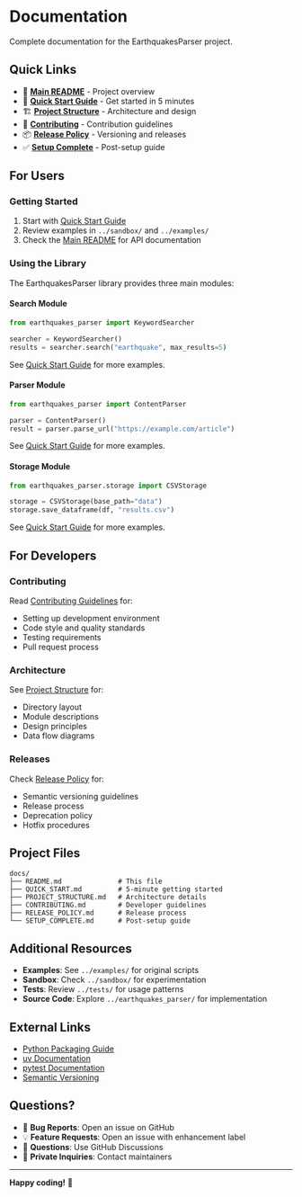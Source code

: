 # Documentation

Complete documentation for the EarthquakesParser project.

## Quick Links

- 📖 **[Main README](../README.md)** - Project overview
- 🚀 **[Quick Start Guide](QUICK_START.md)** - Get started in 5 minutes
- 🏗️ **[Project Structure](PROJECT_STRUCTURE.md)** - Architecture and design
- 🤝 **[Contributing](CONTRIBUTING.md)** - Contribution guidelines
- 📦 **[Release Policy](RELEASE_POLICY.md)** - Versioning and releases
- ✅ **[Setup Complete](SETUP_COMPLETE.md)** - Post-setup guide

## For Users

### Getting Started

1. Start with [Quick Start Guide](QUICK_START.md)
2. Review examples in `../sandbox/` and `../examples/`
3. Check the [Main README](../README.md) for API documentation

### Using the Library

The EarthquakesParser library provides three main modules:

#### Search Module

```python
from earthquakes_parser import KeywordSearcher

searcher = KeywordSearcher()
results = searcher.search("earthquake", max_results=5)
```

See [Quick Start Guide](QUICK_START.md#search-examples) for more examples.

#### Parser Module

```python
from earthquakes_parser import ContentParser

parser = ContentParser()
result = parser.parse_url("https://example.com/article")
```

See [Quick Start Guide](QUICK_START.md#parser-examples) for more examples.

#### Storage Module

```python
from earthquakes_parser.storage import CSVStorage

storage = CSVStorage(base_path="data")
storage.save_dataframe(df, "results.csv")
```

See [Quick Start Guide](QUICK_START.md#storage-examples) for more examples.

## For Developers

### Contributing

Read [Contributing Guidelines](CONTRIBUTING.md) for:

- Setting up development environment
- Code style and quality standards
- Testing requirements
- Pull request process

### Architecture

See [Project Structure](PROJECT_STRUCTURE.md) for:

- Directory layout
- Module descriptions
- Design principles
- Data flow diagrams

### Releases

Check [Release Policy](RELEASE_POLICY.md) for:

- Semantic versioning guidelines
- Release process
- Deprecation policy
- Hotfix procedures

## Project Files

```text
docs/
├── README.md              # This file
├── QUICK_START.md         # 5-minute getting started
├── PROJECT_STRUCTURE.md   # Architecture details
├── CONTRIBUTING.md        # Developer guidelines
├── RELEASE_POLICY.md      # Release process
└── SETUP_COMPLETE.md      # Post-setup guide
```

## Additional Resources

- **Examples**: See `../examples/` for original scripts
- **Sandbox**: Check `../sandbox/` for experimentation
- **Tests**: Review `../tests/` for usage patterns
- **Source Code**: Explore `../earthquakes_parser/` for implementation

## External Links

- [Python Packaging Guide](https://packaging.python.org/)
- [uv Documentation](https://github.com/astral-sh/uv)
- [pytest Documentation](https://docs.pytest.org/)
- [Semantic Versioning](https://semver.org/)

## Questions?

- 🐛 **Bug Reports**: Open an issue on GitHub
- 💡 **Feature Requests**: Open an issue with enhancement label
- 💬 **Questions**: Use GitHub Discussions
- 📧 **Private Inquiries**: Contact maintainers

---

**Happy coding!** 🚀

